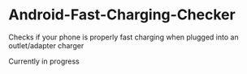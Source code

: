 # Android-Fast-Charging-Checker
Checks if your phone is properly fast charging when plugged into an outlet/adapter charger

Currently in progress